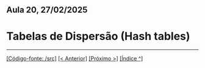 
## Aula 20,  27/02/2025

# Tabelas de Dispersão (Hash tables)

___
[[Código-fonte: /src]](./src)   [[< Anterior]](../aula19/aula19.md) [[Próximo >]](../aula21/aula21.md) [[Índice ^]](../index.md)


